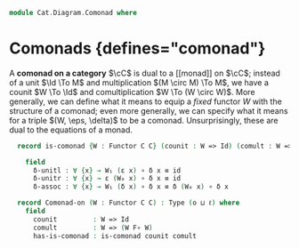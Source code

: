 <!--
```agda
open import Cat.Functor.Adjoint
open import Cat.Functor.Base
open import Cat.Prelude

import Cat.Reasoning
```
-->

```agda
module Cat.Diagram.Comonad where
```

<!--
```agda
open Functor
open _=>_

module _ {o ℓ} {C : Precategory o ℓ} where
  open Precategory C
```
-->

# Comonads {defines="comonad"}

A **comonad on a category** $\cC$ is dual to a [[monad]] on $\cC$; instead
of a unit $\Id \To M$ and multiplication $(M \circ M) \To M$, we have a
counit $W \To \Id$ and comultiplication $W \To (W \circ W)$. More
generally, we can define what it means to equip a *fixed* functor $W$
with the structure of a comonad; even more generally, we can specify
what it means for a triple $(W, \eps, \delta)$ to be a comonad.
Unsurprisingly, these are dual to the equations of a monad.

```agda
  record is-comonad {W : Functor C C} (counit : W => Id) (comult : W => W F∘ W) : Type (o ⊔ ℓ) where
```

<!--
```agda
    open Functor W renaming (F₀ to W₀ ; F₁ to W₁ ; F-id to W-id ; F-∘ to W-∘) public

    module counit = _=>_ counit renaming (η to ε)
    module comult = _=>_ comult renaming (η to δ)

    open counit using (ε) public
    open comult using (δ) public
```
-->

```agda
    field
      δ-unitl : ∀ {x} → W₁ (ε x) ∘ δ x ≡ id
      δ-unitr : ∀ {x} → ε (W₀ x) ∘ δ x ≡ id
      δ-assoc : ∀ {x} → W₁ (δ x) ∘ δ x ≡ δ (W₀ x) ∘ δ x
```

```agda
  record Comonad-on (W : Functor C C) : Type (o ⊔ ℓ) where
    field
      counit         : W => Id
      comult         : W => (W F∘ W)
      has-is-comonad : is-comonad counit comult
```

<!--
```agda
    open is-comonad has-is-comonad public

unquoteDecl H-Level-is-comonad = declare-record-hlevel 1 H-Level-is-comonad (quote is-comonad)
```
-->

<!--
```agda
module _ {o h : _} {C : Precategory o h} {F G : Functor C C} {M : Comonad-on F} {N : Comonad-on G} where
  private
    module C = Cat.Reasoning C
    module M = Comonad-on M
    module N = Comonad-on N
    unquoteDecl eqv = declare-record-iso eqv (quote Comonad-on)

  Comonad-on-path
    : (p0 : F ≡ G)
    → (∀ x → PathP (λ i → C.Hom (p0 i · x) x) (M.ε x) (N.ε x))
    → (∀ x → PathP (λ i → C.Hom (p0 i · x) (p0 i · (p0 i · x))) (M.δ x) (N.δ x))
    → PathP (λ i → Comonad-on (p0 i)) M N
  Comonad-on-path M=N pcounit pcomult = injectiveP (λ _ → eqv) $
    Nat-pathp M=N refl pcounit ,ₚ Nat-pathp M=N (ap₂ _F∘_ M=N M=N) pcomult ,ₚ prop!
```
-->

